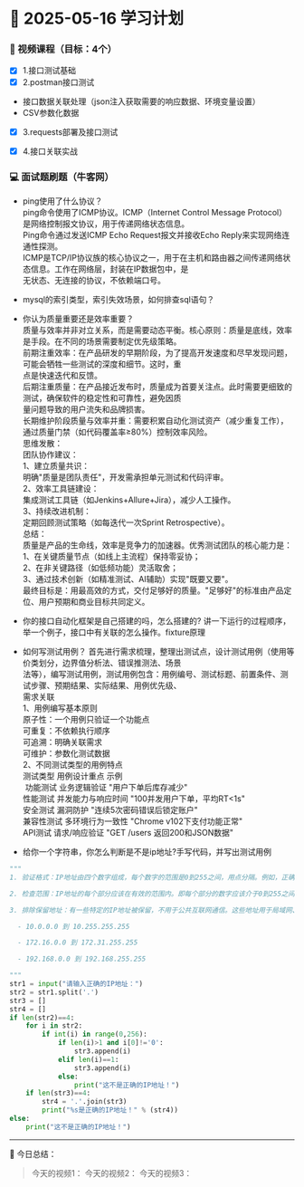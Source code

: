 # 📆 2025-05-16 学习计划

### 🎥 视频课程（目标：4个）

- [x] 1.接口测试基础
- [x] 2.postman接口测试
* 接口数据关联处理（json注入获取需要的响应数据、环境变量设置）
* CSV参数化数据
- [x] 3.requests部署及接口测试
- [x] 4.接口关联实战



### 💻 面试题刷题（牛客网）
* ping使用了什么协议？‌‌<br/>
‌ping命令使用了ICMP协议‌。ICMP（Internet Control Message Protocol）是网络控制报文协议，用于传递网络状态信息。‌‌<br/>
Ping命令通过发送ICMP Echo Request报文并接收Echo Reply来实现网络连通性探测‌。‌‌<br/>
ICMP是TCP/IP协议族的核心协议之一，用于在主机和路由器之间传递网络状态信息。工作在网络层，封装在IP数据包中，是‌‌<br/>
无状态、无连接的协议，不依赖端口号。

* mysql的索引类型，索引失效场景，如何排查sql语句？

* 你认为质量重要还是效率重要？‌‌<br/>
质量与效率并非对立关系，而是需要动态平衡。核心原则：质量是底线，效率是手段。在不同的场景需要制定优先级策略。‌‌<br/>
‌前期注重效率‌：在产品研发的早期阶段，为了提高开发速度和尽早发现问题，可能会牺牲一些测试的深度和细节。这时，重‌‌<br/>
点是快速迭代和反馈‌。‌‌<br/>
后期注重质量‌：在产品接近发布时，质量成为首要关注点。此时需要更细致的测试，确保软件的稳定性和可靠性，避免因质‌‌<br/>
量问题导致的用户流失和品牌损害‌。‌‌<br/>
长期维护阶段质量与效率并重：需要积累自动化测试资产（减少重复工作），通过质量门禁（如代码覆盖率≥80%）控制效率风险。‌‌<br/>
思维发散：‌‌<br/>
团队协作建议：‌‌<br/>
1、建立质量共识：‌‌<br/>
明确"质量是团队责任"，开发需承担单元测试和代码评审。‌‌<br/>
2、效率工具链建设：‌‌<br/>
集成测试工具链（如Jenkins+Allure+Jira），减少人工操作。‌‌<br/>
3、持续改进机制：‌‌<br/>
定期回顾测试策略（如每迭代一次Sprint Retrospective）。‌‌<br/>
总结：‌‌<br/>
质量是产品的生命线，效率是竞争力的加速器。优秀测试团队的核心能力是：‌‌<br/>
1、在关键质量节点（如线上主流程）保持零妥协；‌‌<br/>
2、在非关键路径（如低频功能）灵活取舍；‌‌<br/>
3、通过技术创新（如精准测试、AI辅助）实现"既要又要"。‌‌<br/>
最终目标是：用最高效的方式，交付足够好的质量。"足够好"的标准由产品定位、用户预期和商业目标共同定义。


* 你的接口自动化框架是自己搭建的吗，怎么搭建的? 讲一下运行的过程顺序，举一个例子，接口中有关联的怎么操作。fixture原理

* 如何写测试用例？
首先进行需求梳理，整理出测试点，设计测试用例（使用等价类划分，边界值分析法、错误推测法、场景‌‌<br/>
法等），编写测试用例，测试用例包含：用例编号、测试标题、前置条件、测试步骤、预期结果、实际结果、用例优先级、‌‌<br/>
需求关联‌‌<br/>
1、用例编写基本原则‌‌<br/>
原子性：一个用例只验证一个功能点‌‌<br/>
可重复：不依赖执行顺序‌‌<br/>
可追溯：明确关联需求‌‌<br/>
可维护：参数化测试数据‌‌<br/>
2、不同测试类型的用例特点‌‌<br/>
测试类型	用例设计重点	示例‌‌<br/>‌‌
功能测试	业务逻辑验证	"用户下单后库存减少"‌‌<br/>
性能测试	并发能力与响应时间	"100并发用户下单，平均RT<1s"‌‌<br/>
安全测试	漏洞防护	"连续5次密码错误后锁定账户"‌‌<br/>
兼容性测试	多环境行为一致性	"Chrome v102下支付功能正常"‌‌<br/>
API测试	请求/响应验证	"GET /users 返回200和JSON数据"


* 给你一个字符串，你怎么判断是不是ip地址?手写代码，并写出测试用例
```python
"""
1. 验证格式：IP地址由四个数字组成，每个数字的范围是0到255之间，用点分隔。例如，正确的IP地址格式为xxx.xxx.xxx.xxx，其中每个 "xxx" 都是一个数字。确保在IP地址中没有额外的字符、空格或特殊符号。

2. 检查范围：IP地址的每个部分应该在有效的范围内。即每个部分的数字应该介于0到255之间。例如，192.168.1.1 是一个有效的IP地址，而 256.168.1.1 或者 192.168.1.300 都是无效的。

3. 排除保留地址：有一些特定的IP地址被保留，不用于公共互联网通信。这些地址用于局域网、私有网络或特定目的。如果你得到的IP地址属于以下保留范围之一，那么它可能被标记为无效的IP地址：

  - 10.0.0.0 到 10.255.255.255

  - 172.16.0.0 到 172.31.255.255

  - 192.168.0.0 到 192.168.255.255

"""
str1 = input("请输入正确的IP地址：")
str2 = str1.split('.')
str3 = []
str4 = []
if len(str2)==4:
    for i in str2:
        if int(i) in range(0,256):
            if len(i)>1 and i[0]!='0':
                str3.append(i)
            elif len(i)==1:
                str3.append(i)
            else:
                print("这不是正确的IP地址！")
    if len(str3)==4:
        str4 = '.'.join(str3)
        print("%s是正确的IP地址！" % (str4))
else:
    print("这不是正确的IP地址！")
```
---

📝 今日总结：
> 今天的视频1：
  今天的视频2：
  今天的视频3：